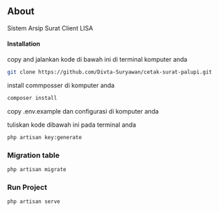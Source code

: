 
## About 
Sistem Arsip Surat Client LISA


#### Installation
copy and jalankan kode di bawah ini di terminal komputer anda

```bash
git clone https://github.com/Divta-Suryawan/cetak-surat-palupi.git
```

install commposser di komputer anda

```bash
composer install
```

copy .env.example dan configurasi di komputer anda


tuliskan kode dibawah ini pada terminal anda

```bash
php artisan key:generate
```

### Migration table

```bash
php artisan migrate
```

### Run Project

```bash
php artisan serve
```
